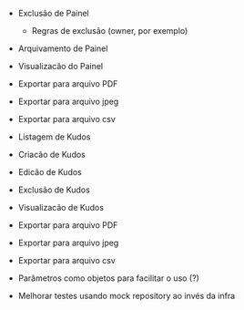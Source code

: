 - Exclusão de Painel
  - Regras de exclusão (owner, por exemplo)
- Arquivamento de Painel
- Visualizacão do Painel
- Exportar para arquivo PDF
- Exportar para arquivo jpeg
- Exportar para arquivo csv

- Listagem de Kudos
- Criacão de Kudos
- Edicão de Kudos
- Exclusão de Kudos
- Visualizacão de Kudos
- Exportar para arquivo PDF
- Exportar para arquivo jpeg
- Exportar para arquivo csv

- Parâmetros como objetos para facilitar o uso (?)
- Melhorar testes usando mock repository ao invés da infra
